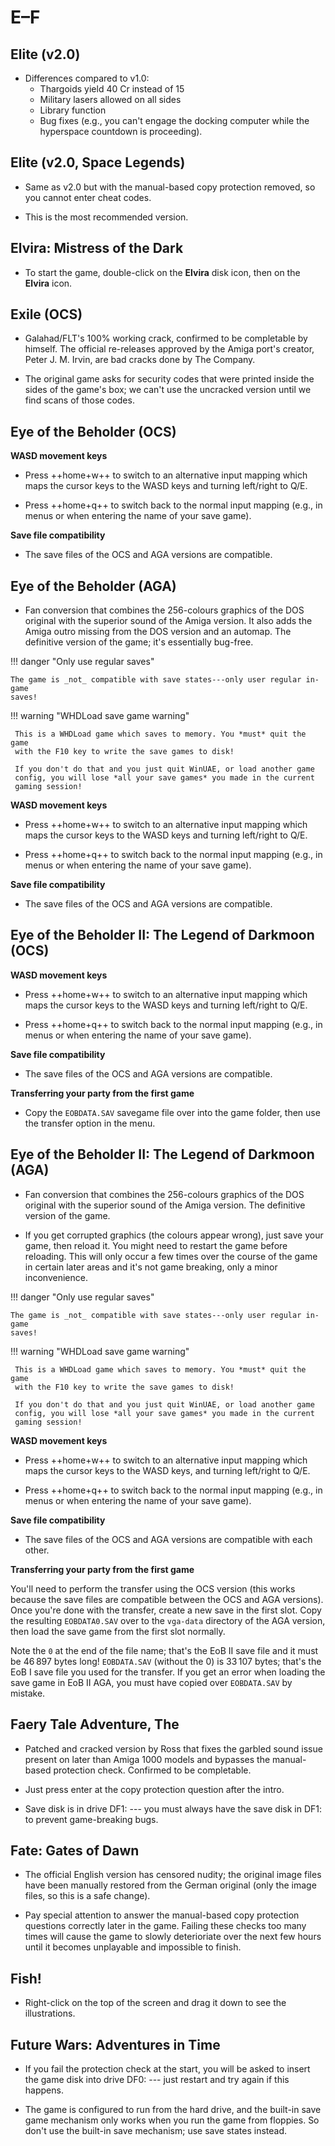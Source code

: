 # E–F

## Elite (v2.0)

- Differences compared to v1.0:
    - Thargoids yield 40 Cr instead of 15
    - Military lasers allowed on all sides
    - Library function
    - Bug fixes (e.g., you can't engage the docking computer while the hyperspace
      countdown is proceeding).


## Elite (v2.0, Space Legends)

- Same as v2.0 but with the manual-based copy protection removed, so you
  cannot enter cheat codes.

- This is the most recommended version.


## Elvira: Mistress of the Dark

- To start the game, double-click on the **Elvira** disk icon, then on
  the **Elvira** icon.


## Exile (OCS)

- Galahad/FLT's 100% working crack, confirmed to be completable by himself.
  The official re-releases approved by the Amiga port's creator, Peter J. M.
  Irvin, are bad cracks done by The Company.

- The original game asks for security codes that were printed inside
  the sides of the game's box; we can't use the uncracked version until we
  find scans of those codes.


## Eye of the Beholder (OCS)

**WASD movement keys**

- Press ++home+w++ to switch to an alternative input mapping which maps the
  cursor keys to the WASD keys and turning left/right to Q/E.

- Press ++home+q++ to switch back to the normal input mapping (e.g., in menus
  or when entering the name of your save game).


**Save file compatibility**

- The save files of the OCS and AGA versions are compatible.


## Eye of the Beholder (AGA)

- Fan conversion that combines the 256-colours graphics of the DOS original
  with the superior sound of the Amiga version. It also adds the Amiga outro
  missing from the DOS version and an automap. The definitive version of the
  game; it's essentially bug-free.

!!! danger "Only use regular saves"

    The game is _not_ compatible with save states---only user regular in-game
    saves!

!!! warning "WHDLoad save game warning"

     This is a WHDLoad game which saves to memory. You *must* quit the game
     with the F10 key to write the save games to disk!

     If you don't do that and you just quit WinUAE, or load another game
     config, you will lose *all your save games* you made in the current
     gaming session!


**WASD movement keys**

- Press ++home+w++ to switch to an alternative input mapping which maps the
  cursor keys to the WASD keys and turning left/right to Q/E.

- Press ++home+q++ to switch back to the normal input mapping (e.g., in menus
  or when entering the name of your save game).


**Save file compatibility**

- The save files of the OCS and AGA versions are compatible.


## Eye of the Beholder II: The Legend of Darkmoon (OCS)

**WASD movement keys**

- Press ++home+w++ to switch to an alternative input mapping which maps the
  cursor keys to the WASD keys and turning left/right to Q/E.

- Press ++home+q++ to switch back to the normal input mapping (e.g., in menus
  or when entering the name of your save game).


**Save file compatibility**

- The save files of the OCS and AGA versions are compatible.


**Transferring your party from the first game**

- Copy the `EOBDATA.SAV` savegame file over into the game folder, then use the
  transfer option in the menu.


## Eye of the Beholder II: The Legend of Darkmoon (AGA)

- Fan conversion that combines the 256-colours graphics of the DOS original
  with the superior sound of the Amiga version. The definitive version of the
  game.

- If you get corrupted graphics (the colours appear wrong), just save your
  game, then reload it. You might need to restart the game before reloading.
  This will only occur a few times over the course of the game in certain
  later areas and it's not game breaking, only a minor inconvenience.

!!! danger "Only use regular saves"

    The game is _not_ compatible with save states---only user regular in-game
    saves!

!!! warning "WHDLoad save game warning"

     This is a WHDLoad game which saves to memory. You *must* quit the game
     with the F10 key to write the save games to disk!

     If you don't do that and you just quit WinUAE, or load another game
     config, you will lose *all your save games* you made in the current
     gaming session!

**WASD movement keys**

- Press ++home+w++ to switch to an alternative input mapping which maps the
  cursor keys to the WASD keys, and turning left/right to Q/E.

- Press ++home+q++ to switch back to the normal input mapping (e.g., in menus
  or when entering the name of your save game).


**Save file compatibility**

- The save files of the OCS and AGA versions are compatible with each other.


**Transferring your party from the first game**

You'll need to perform the transfer using the OCS version (this works because
the save files are compatible between the OCS and AGA versions). Once you're
done with the transfer, create a new save in the first slot. Copy the
resulting `EOBDATA0.SAV` over to the `vga-data` directory of the AGA version,
then load the save game from the first slot normally.

Note the `0` at the end of the file name; that's the EoB II save file and it
must be 46&thinsp;897 bytes long! `EOBDATA.SAV` (without the 0) is
33&thinsp;107 bytes; that's the EoB I save file you used for the transfer. If
you get an error when loading the save game in EoB II AGA, you must have
copied over `EOBDATA.SAV` by mistake.


## Faery Tale Adventure, The

- Patched and cracked version by Ross that fixes the garbled sound issue
  present on later than Amiga 1000 models and bypasses the manual-based
  protection check. Confirmed to be completable.

- Just press enter at the copy protection question after the intro.

- Save disk is in drive DF1: --- you must always have the save disk in DF1:
  to prevent game-breaking bugs.


## Fate: Gates of Dawn

- The official English version has censored nudity; the
  original image files have been manually restored from the German original
  (only the image files, so this is a safe change).

- Pay special attention to answer the manual-based copy protection questions
  correctly later in the game. Failing these checks too many times will cause
  the game to slowly deterioriate over the next few hours until it becomes
  unplayable and impossible to finish.


## Fish!

- Right-click on the top of the screen and drag it down to see the
  illustrations.


## Future Wars: Adventures in Time

- If you fail the protection check at the start, you will be asked to insert
  the game disk into drive DF0: --- just restart and try again if this happens.

- The game is configured to run from the hard drive, and the built-in save
  game mechanism only works when you run the game from floppies. So don't use
  the built-in save mechanism; use save states instead.
